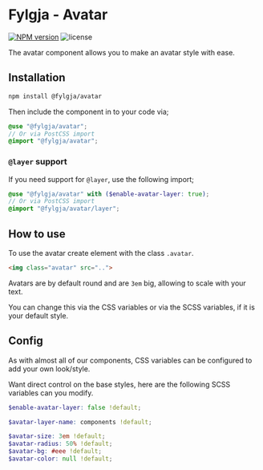 # Fylgja - Avatar

[![NPM version](https://img.shields.io/npm/v/@fylgja/avatar)](https://www.npmjs.org/package/@fylgja/avatar)
![license](https://img.shields.io/github/license/fylgja/fylgja)

The avatar component allows you to make an avatar style with ease.

## Installation

```bash
npm install @fylgja/avatar
```

Then include the component in to your code via;

```scss
@use "@fylgja/avatar";
// Or via PostCSS import
@import "@fylgja/avatar";
```

### `@layer` support

If you need support for `@layer`,
use the following import;

```scss
@use "@fylgja/avatar" with ($enable-avatar-layer: true);
// Or via PostCSS import
@import "@fylgja/avatar/layer";
```

## How to use

To use the avatar create element with the class `.avatar`.

```html
<img class="avatar" src="..">
```

Avatars are by default round and are `3em` big, allowing to scale with your text.

You can change this via the CSS variables or via the SCSS variables, if it is your default style.

## Config

As with almost all of our components, CSS variables can be configured to add your own look/style.

Want direct control on the base styles, here are the following SCSS variables can you modify.

```scss
$enable-avatar-layer: false !default;

$avatar-layer-name: components !default;

$avatar-size: 3em !default;
$avatar-radius: 50% !default;
$avatar-bg: #eee !default;
$avatar-color: null !default;
```
